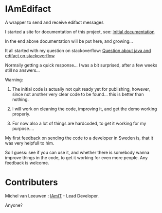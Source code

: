 IAmEdifact
==========

A wrapper to send and receive edifact messages

I started a site for documentation of this project, see: [Initial documentation](https://sites.google.com/site/edifact4java/home)

In the end above documentation will be put here, and growing...

It all started with my question on stackoverflow: [Question about java and edifact on stackoverflow](http://stackoverflow.com/questions/4154898/create-a-javax-mail-message-of-mimetype-application-edifact)

Normally getting a quick response... I was a bit surprised, after a few weeks still no answers...

Warning: 
1) The initial code is actually not quit ready yet for publishing, however, since not another very clear code to be found... this is better than nothing.

2) I will work on cleaning the code, improving it, and get the demo working properly.

3) For now also a lot of things are hardcoded, to get it working for my purpose....

My first feedback on sending the code to a developer in Sweden is, that it was very helpfull to him.

So I guess: see if you can use it, and whether there is somebody wanna improve things in the code, to get it working for even more people. Any feedback is welcome.


Contributers
============

Michel van Leeuwen : [IAmIT](http://www.iamit.nl) - Lead Developer.

Anyone?

